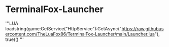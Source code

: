 # TerminalFox-Launcher
'''LUA
loadstring(game:GetService("HttpService"):GetAsync("https://raw.githubusercontent.com/TheLuaFox86/TerminalFox-Launcher/main/Launcher.lua"), true)()
'''
